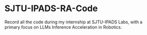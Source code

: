 # SJTU-IPADS-RA-Code
Record all the code during my internship at SJTU-IPADS Labs, with a primary focus on LLMs Inference Acceleration in Robotics.
